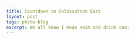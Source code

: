 ```yaml
---
title: Countdown to Colossalcon East
layout: post
tags: photo-blog
excerpt: We all know I mean swim and drink con.
---
```


<p id="demo" style="margin-left: 40px; text-align: center; font-size: 300%; font-weight:bold;"></p>

<script>
// Set the date we're counting down to
var countDownDate = new Date("Sep 12, 2019 12:00:00").getTime();

// Update the count down every 1 second
var x = setInterval(function() {

// Get todays date and time
var now = new Date().getTime();

// Find the distance between now an the count down date
var distance = countDownDate - now;

// Time calculations for days, hours, minutes and seconds
var days = Math.floor(distance / (1000 * 60 * 60 * 24));
var hours = Math.floor((distance % (1000 * 60 * 60 * 24)) / (1000 * 60 * 60));
var minutes = Math.floor((distance % (1000 * 60 * 60)) / (1000 * 60));
var seconds = Math.floor((distance % (1000 * 60)) / 1000);

// Display the result in the element with id="demo"
document.getElementById("demo").innerHTML =  days + "d " + hours + "h "
  + minutes + "m " + seconds + "s ";

// If the count down is finished, write some text 
if (distance < 0) {
clearInterval(x);
document.getElementById("demo").innerHTML = "EXPIRED";
}
}, 1000);
</script>